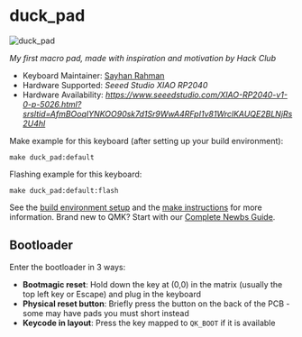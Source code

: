 # duck_pad

![duck_pad](https://i.ibb.co/D948Sg4/Screenshot-2024-10-10-214637.png)

*My first macro pad, made with inspiration and motivation by Hack Club*

* Keyboard Maintainer: [Sayhan Rahman](https://github.com/sayhan1610)
* Hardware Supported: *Seeed Studio XIAO RP2040*
* Hardware Availability: *https://www.seeedstudio.com/XIAO-RP2040-v1-0-p-5026.html?srsltid=AfmBOoqIYNKOO90sk7d1Sr9WwA4RFpI1v81WrclKAUQE2BLNjRs2U4hl*

Make example for this keyboard (after setting up your build environment):

    make duck_pad:default

Flashing example for this keyboard:

    make duck_pad:default:flash

See the [build environment setup](https://docs.qmk.fm/#/getting_started_build_tools) and the [make instructions](https://docs.qmk.fm/#/getting_started_make_guide) for more information. Brand new to QMK? Start with our [Complete Newbs Guide](https://docs.qmk.fm/#/newbs).

## Bootloader

Enter the bootloader in 3 ways:

* **Bootmagic reset**: Hold down the key at (0,0) in the matrix (usually the top left key or Escape) and plug in the keyboard
* **Physical reset button**: Briefly press the button on the back of the PCB - some may have pads you must short instead
* **Keycode in layout**: Press the key mapped to `QK_BOOT` if it is available
